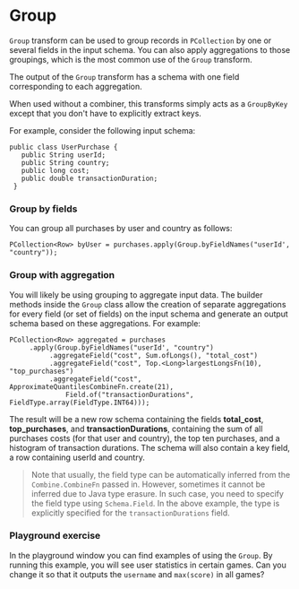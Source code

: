 <!--
Licensed under the Apache License, Version 2.0 (the "License");
you may not use this file except in compliance with the License.
You may obtain a copy of the License at

http://www.apache.org/licenses/LICENSE-2.0

Unless required by applicable law or agreed to in writing, software
distributed under the License is distributed on an "AS IS" BASIS,
WITHOUT WARRANTIES OR CONDITIONS OF ANY KIND, either express or implied.
See the License for the specific language governing permissions and
limitations under the License.
-->

# Group

`Group` transform can be used to group records in `PCollection` by one or several fields in the input schema. You can also apply aggregations to those groupings, which is the most common use of the `Group` transform.

The output of the `Group` transform has a schema with one field corresponding to each aggregation.

When used without a combiner, this transforms simply acts as a `GroupByKey` except that you don't have to explicitly extract keys.

For example, consider the following input schema:
```
public class UserPurchase {
   public String userId;
   public String country;
   public long cost;
   public double transactionDuration;
 }
```

### Group by fields

You can group all purchases by user and country as follows:

```
PCollection<Row> byUser = purchases.apply(Group.byFieldNames("userId', "country"));
```

### Group with aggregation

You will likely be using grouping to aggregate input data. The builder methods inside the `Group` class allow the creation of separate aggregations for every field (or set of fields) on the input schema and generate an output schema based on these aggregations. For example:

```
PCollection<Row> aggregated = purchases
     .apply(Group.byFieldNames("userId', "country")
          .aggregateField("cost", Sum.ofLongs(), "total_cost")
          .aggregateField("cost", Top.<Long>largestLongsFn(10), "top_purchases")
          .aggregateField("cost", ApproximateQuantilesCombineFn.create(21),
              Field.of("transactionDurations", FieldType.array(FieldType.INT64)));
```

The result will be a new row schema containing the fields **total_cost**, **top_purchases**, and **transactionDurations**, containing the sum of all purchases costs (for that user and country), the top ten purchases, and a histogram of transaction durations. The schema will also contain a key field, a row containing userId and country.

> Note that usually, the field type can be automatically inferred from the `Combine.CombineFn` passed in. However, sometimes it cannot be inferred due to Java type erasure. In such case, you need to specify the field type using `Schema.Field`. In the above example, the type is explicitly specified for the `transactionDurations` field.

### Playground exercise

In the playground window you can find examples of using the `Group`. By running this example, you will see user statistics in certain games. Can you change it so that it outputs the `username` and `max(score)` in all games?